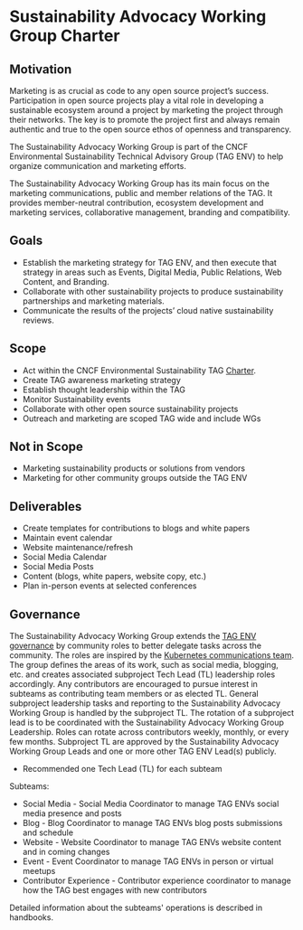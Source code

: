 # Sustainability Advocacy Working Group Charter

## Motivation

Marketing is as crucial as code to any open source project’s success. Participation in open source projects play a vital role in developing a sustainable ecosystem around a project by marketing the project through their networks. The key is to promote the project first and always remain authentic and true to the open source ethos of openness and transparency.

The Sustainability Advocacy Working Group is part of the CNCF Environmental Sustainability Technical Advisory Group (TAG ENV) to help organize communication and marketing efforts.

The Sustainability Advocacy Working Group has its main focus on the marketing communications, public and member relations of the TAG. It provides member-neutral contribution, ecosystem development and marketing services, collaborative management, branding and compatibility.

## Goals

- Establish the marketing strategy for TAG ENV, and then execute that strategy in areas such as Events, Digital Media, Public Relations, Web Content, and Branding.
- Collaborate with other sustainability projects to produce sustainability partnerships and marketing materials.
- Communicate the results of the projects’ cloud native sustainability reviews.

## Scope

- Act within the CNCF Environmental Sustainability TAG [Charter](https://github.com/cncf/tag-env-sustainability/blob/main/charter.md).
- Create TAG awareness marketing strategy
- Establish thought leadership within the TAG
- Monitor Sustainability events
- Collaborate with other open source sustainability projects
- Outreach and marketing are scoped TAG wide and include WGs

## Not in Scope

- Marketing sustainability products or solutions from vendors
- Marketing for other community groups outside the TAG ENV

## Deliverables

- Create templates for contributions to blogs and white papers
- Maintain event calendar
- Website maintenance/refresh
- Social Media Calendar
- Social Media Posts
- Content (blogs, white papers, website copy, etc.)
- Plan in-person events at selected conferences

## Governance
<!-- cSpell:ignore subteam, subteams -->
The Sustainability Advocacy Working Group extends the [TAG ENV governance](https://github.com/cncf/tag-env-sustainability/tree/main/governance) by community roles to better delegate tasks across the community. The roles are inspired by the [Kubernetes communications team](https://github.com/kubernetes/community/tree/master/communication/contributor-comms/role-handbooks). The group defines the areas of its work, such as social media, blogging, etc. and creates associated subproject Tech Lead (TL) leadership roles accordingly. Any contributors are encouraged to pursue interest in subteams as contributing team members or as elected TL. General subproject leadership tasks and reporting to the Sustainability Advocacy Working Group is handled by the subproject TL. The rotation of a subproject lead is to be coordinated with the Sustainability Advocacy Working Group Leadership. Roles can rotate across contributors weekly, monthly, or every few months. Subproject TL are approved by the Sustainability Advocacy Working Group Leads and one or more other TAG ENV Lead(s) publicly.

- Recommended one Tech Lead (TL) for each subteam

Subteams:

- Social Media - Social Media Coordinator to manage TAG ENVs social media presence and posts
- Blog - Blog Coordinator to manage TAG ENVs blog posts submissions and schedule
- Website - Website Coordinator to manage TAG ENVs website content and in coming changes
- Event - Event Coordinator to manage TAG ENVs in person or virtual meetups
- Contributor Experience - Contributor experience coordinator to manage how the TAG best engages with new contributors

Detailed information about the subteams' operations is described in handbooks.

